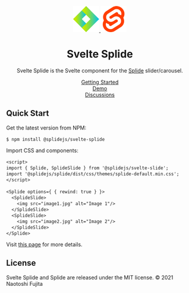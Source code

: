 <div align="center">
  <a href="https://splidejs.com">
      <img width="70" src="images/logo.svg">
  </a>
  <a href="https://svelte.dev/">
      <img width="70" src="images/svelte-logo.svg">
  </a>

  <h1>Svelte Splide</h1>

  <p>
    Svelte Splide is the Svelte component for the
    <a href="https://github.com/Splidejs/splide">Splide</a> slider/carousel.
  </p>

  <p>
    <a href="https://splidejs.com/integration/svelte-splide">Getting Started</a>
    <br>
    <a href="https://splidejs.com/">Demo</a>
    <br>
    <a href="https://github.com/Splidejs/splide/discussions">Discussions</a>
  </p>
</div>

## Quick Start
Get the latest version from NPM:
```
$ npm install @splidejs/svelte-splide
```

Import CSS and components:

```svelte
<script>
import { Splide, SplideSlide } from '@splidejs/svelte-slide';
import '@splidejs/splide/dist/css/themes/splide-default.min.css';
</script>

<Splide options={ { rewind: true } }>
  <SplideSlide>
    <img src="image1.jpg" alt="Image 1"/>
  </SplideSlide>
  <SplideSlide>
    <img src="image2.jpg" alt="Image 2"/>
  </SplideSlide>
</Splide>
```

Visit [this page](https://splidejs.com/integration/svelte-splide) for more details.

## License
Svelte Splide and Splide are released under the MIT license.
© 2021 Naotoshi Fujita
